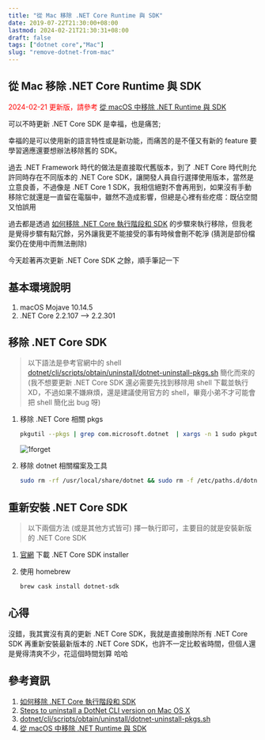 ```yaml
---
title: "從 Mac 移除 .NET Core Runtime 與 SDK"
date: 2019-07-22T21:30:00+08:00
lastmod: 2024-02-21T21:30:31+08:00
draft: false
tags: ["dotnet core","Mac"]
slug: "remove-dotnet-from-mac"
---
```


## 從 Mac 移除 .NET Core Runtime 與 SDK

<span style="color:red"> 2024-02-21 更新版，請參考 [從 macOS 中移除 .NET Runtime 與 SDK](/remove-dotnet-sdk-runtime-from-mac) </span>

可以不時更新 .NET Core SDK 是幸福，也是痛苦;

幸福的是可以使用新的語言特性或是新功能，而痛苦的是不僅又有新的 feature 要學習適應還要想辦法移除舊的 SDK。

過去 .NET Framework 時代的做法是直接取代舊版本，到了 .NET Core 時代則允許同時存在不同版本的 .NET Core SDK，讓開發人員自行選擇使用版本，當然是立意良善，不過像是 .NET Core 1 SDK，我相信絕對不會再用到，如果沒有手動移除它就還是一直留在電腦中，雖然不造成影響，但總是心裡有些疙瘩：既佔空間又怕誤用

過去都是透過 [如何移除 .NET Core 執行階段和 SDK](https://docs.microsoft.com/zh-tw/dotnet/core/versions/remove-runtime-sdk-versions?tabs=macos&WT.mc_id=DOP-MVP-5002594) 的步驟來執行移除，但我老是覺得步驟有點冗餘，另外讓我更不能接受的事有時候會刪不乾淨 (猜測是部份檔案仍在使用中而無法刪除)

今天趁著再次更新 .NET Core SDK 之餘，順手筆記一下

## 基本環境說明

1. macOS Mojave 10.14.5
2. .NET Core 2.2.107 --> 2.2.301

## 移除 .NET Core SDK

> 以下語法是參考官網中的 shell [dotnet/cli/scripts/obtain/uninstall/dotnet-uninstall-pkgs.sh](https://github.com/dotnet/cli/blob/master/scripts/obtain/uninstall/dotnet-uninstall-pkgs.sh) 簡化而來的 (我不想要更新 .NET Core SDK 還必需要先找到移除用 shell 下載並執行 XD，不過如果不嫌麻煩，還是建議使用官方的 shell，畢竟小弟不才可能會把 shell 簡化出 bug 呀)

1. 移除 .NET Core 相關 pkgs

    ```bash
    pkgutil --pkgs | grep com.microsoft.dotnet  | xargs -n 1 sudo pkgutil --forget
    ```

    ![1forget](https://user-images.githubusercontent.com/3851540/61641657-1069f580-acd2-11e9-8f27-c4dca7498446.png)

2. 移除 dotnet 相關檔案及工具

    ```bash
    sudo rm -rf /usr/local/share/dotnet && sudo rm -f /etc/paths.d/dotnet && sudo rm -f /etc/paths.d/dotnet-cli-tools
    ```

## 重新安裝 .NET Core SDK

> 以下兩個方法 (或是其他方式皆可) 擇一執行即可，主要目的就是安裝新版的 .NET Core SDK

1. [官網](https://dotnet.microsoft.com/download/dotnet-core) 下載 .NET Core SDK installer
2. 使用 homebrew

    ```bash
    brew cask install dotnet-sdk
    ```

## 心得

沒錯，我其實沒有真的更新 .NET Core SDK，我就是直接刪除所有 .NET Core SDK 再重新安裝最新版本的 .NET Core SDK，也許不一定比較省時間，但個人還是覺得清爽不少，花這個時間划算  哈哈

## 參考資訊

1. [如何移除 .NET Core 執行階段和 SDK](https://docs.microsoft.com/zh-tw/dotnet/core/versions/remove-runtime-sdk-versions?tabs=macos&WT.mc_id=DOP-MVP-5002594)
2. [Steps to uninstall a DotNet CLI version on Mac OS X](https://gist.github.com/sandrovicente/5590f5ac993d9d7fef038fd2858efcc3)
3. [dotnet/cli/scripts/obtain/uninstall/dotnet-uninstall-pkgs.sh](https://github.com/dotnet/cli/blob/master/scripts/obtain/uninstall/dotnet-uninstall-pkgs.sh)
4. [從 macOS 中移除 .NET Runtime 與 SDK](/remove-dotnet-sdk-runtime-from-mac)
